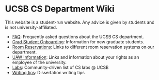 # UCSB CS Department Wiki

This website is a student-run website. Any advice is given by students and is not university-affiliated.

- [FAQ](faq.md): Frequently asked questions about the UCSB CS department.
- [Grad Student Onboarding](grad_onboarding.md): Information for new graduate students.
- [Room Reservations](reservations.md): Links to different room reservation systems on our department.
- [UAW Information](ase.md): Links and information about your rights as an employee of the university.
- [Labs](labs.md): Community-driven list of CS labs @ UCSB
- [Writing tips](writing.md): Dissertation writing tips
